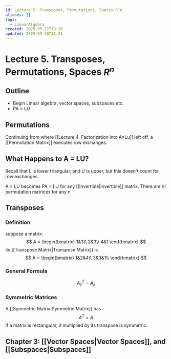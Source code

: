 ```yaml
---
id: Lecture 5. Transposes, Permutations, Spaces R^n
aliases: []
tags:
  - LinearAlgebra
created: 2025-05-22T19:20
updated: 2025-05-30T11:24
---
```


# Lecture 5. Transposes, Permutations, Spaces $R^n$
## Outline
- Begin Linear algebra, vector spaces, subspaces,etc.
- PA = LU
## Permutations
Continuing from where [[Lecture 4. Factorization into A=Lu]] left off, a [[Permutation Matrix]] executes row exchanges.
## What Happens to A = LU?
Recall that L is lower triangular, and U is upper, but this doesn't count for row exchanges.

A = LU becomes PA = LU for any [[Invertible|Invertible]] matrix. There are $n!$ permutation matrices for any n
## Transposes
### Definition
suppose a matrix:
$$
A = \begin{bmatrix}
1&3\\
2&3\\
4&1
\end{bmatrix}
$$
its [[Transpose Matrix|Transpose Matrix]] is 
$$
A = \begin{bmatrix}
1&2&4\\
3&3&1\\
\end{bmatrix}
$$
### General Formula
$$
A^T_{ij} = A_{ji}
$$
### Symmetric Matrices
A [[Symmetric Matrix|Symmetric Matrix]] has 
$$
A^T = A
$$
If a matrix is rectangular, it multiplied by its transpose is symmetric.

## Chapter 3: [[Vector Spaces|Vector Spaces]], and [[Subspaces|Subspaces]]
